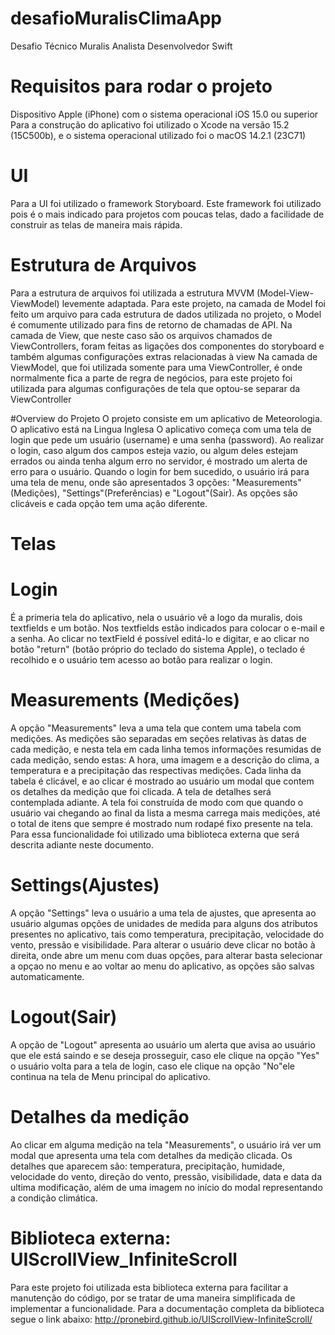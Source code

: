 # desafioMuralisClimaApp
  Desafio Técnico Muralis Analista Desenvolvedor Swift

# Requisitos para rodar o projeto
  Dispositivo Apple (iPhone) com o sistema operacional iOS 15.0 ou superior
  Para a construção do aplicativo foi utilizado o Xcode na versão 15.2 (15C500b), e o sistema operacional utilizado foi o macOS 14.2.1 (23C71)

# UI
  Para a UI foi utilizado o framework Storyboard.
  Este framework foi utilizado pois é o mais indicado para projetos com poucas telas, dado a facilidade de construir as telas de maneira mais rápida.

# Estrutura de Arquivos
  Para a estrutura de arquivos foi utilizada a estrutura MVVM (Model-View-ViewModel) levemente adaptada.
  Para este projeto, na camada de Model foi feito um arquivo para cada estrutura de dados utilizada no projeto, o Model é comumente utilizado para fins de retorno de chamadas de API.
  Na camada de View, que neste caso são os arquivos chamados de ViewControllers, foram feitas as ligações dos componentes do storyboard e também algumas configurações extras relacionadas à view
  Na camada de ViewModel, que foi utilizada somente para uma ViewController, é onde normalmente fica a parte de regra de negócios, para este projeto foi utilizada para algumas configurações de tela que optou-se separar da ViewController

#Overview do Projeto
  O projeto consiste em um aplicativo de Meteorologia. O aplicativo está na Lingua Inglesa
  O aplicativo começa com uma tela de login que pede um usuário (username) e uma senha (password). 
  Ao realizar o login, caso algum dos campos esteja vazio, ou algum deles estejam errados ou ainda tenha algum erro no servidor, é mostrado um alerta de erro para o usuário.
  Quando o login for bem sucedido, o usuário irá para uma tela de menu, onde são apresentados 3 opções: "Measurements"(Medições), "Settings"(Preferências) e "Logout"(Sair).
  As opções são clicáveis e cada opção tem uma ação diferente.

# Telas

  # Login
  É a primeria tela do aplicativo, nela o usuário vê a logo da muralis, dois textfields e um botão. Nos textfields estão indicados para colocar o e-mail e a senha. Ao clicar no textField é possível editá-lo e digitar, e ao clicar no botão "return" (botão próprio do teclado do sistema Apple), o teclado é recolhido e o usuário tem acesso ao botão para realizar o login.

  # Measurements (Medições)
  A opção "Measurements" leva a uma tela que contem uma tabela com medições. As medições são separadas em seções relativas às datas de cada medição, e nesta tela em cada linha temos informações resumidas de cada medição, sendo estas: 
  A hora, uma imagem e a descrição do clima, a temperatura e a precipitação das respectivas medições.
  Cada linha da tabela é clicável, e ao clicar é mostrado ao usuário um modal que contem os detalhes da medição que foi clicada. A tela de detalhes será contemplada adiante.
  A tela foi construída de modo com que quando o usuário vai chegando ao final da lista a mesma carrega mais medições, até o total de itens que sempre é mostrado num rodapé fixo presente na tela. Para essa funcionalidade foi utilizado uma biblioteca externa que será descrita adiante neste documento.
  
  # Settings(Ajustes)
  A opção "Settings" leva o usuário a uma tela de ajustes, que apresenta ao usuário algumas opções de unidades de medida para alguns dos atributos presentes no aplicativo, tais como temperatura, precipitação, velocidade do vento, pressão e visibilidade. Para alterar o usuário deve clicar no botão à direita, onde abre um menu com duas opções, para alterar basta selecionar a opçao no menu e ao voltar ao menu do aplicativo, as opções são salvas automaticamente.
  
  # Logout(Sair)
  A opção de "Logout" apresenta ao usuário um alerta que avisa ao usuário que ele está saindo e se deseja prosseguir, caso ele clique na opção "Yes" o usuário volta para a tela de login, caso ele clique na opção "No"ele continua na tela de Menu principal do aplicativo.

  # Detalhes da medição
  Ao clicar em alguma medição na tela "Measurements", o usuário irá ver um modal que apresenta uma tela com detalhes da medição clicada. Os detalhes que aparecem são: temperatura, precipitação, humidade, velocidade do vento, direção do vento, pressão, visibilidade, data e data da ultima modificação, além de uma imagem no início do modal representando a condição climática.


# Biblioteca externa: UIScrollView_InfiniteScroll
  Para este projeto foi utilizada esta biblioteca externa para facilitar a manutenção do código, por se tratar de uma maneira simplificada de implementar a funcionalidade.
  Para a documentação completa da biblioteca segue o link abaixo:
  http://pronebird.github.io/UIScrollView-InfiniteScroll/
